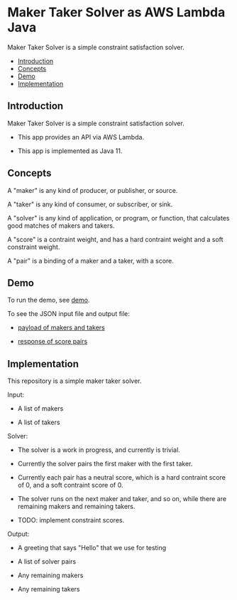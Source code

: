 # Maker Taker Solver as AWS Lambda Java

Maker Taker Solver is a simple constraint satisfaction solver.

* [Introduction](#introduction)
* [Concepts](#concepts)
* [Demo](#demo)
* [Implementation](#implementation)


## Introduction

Maker Taker Solver is a simple constraint satisfaction solver.

  * This app provides an API via AWS Lambda.

  * This app is implemented as Java 11.


## Concepts

A "maker" is any kind of producer, or publisher, or source.

A "taker" is any kind of consumer, or subscriber, or sink.

A "solver" is any kind of application, or program, or function, that calculates good matches of makers and takers.

A "score" is a contraint weight, and has a hard contraint weight and a soft constraint weight.

A "pair" is a binding of a maker and a taker, with a score.


## Demo

To run the demo, see [demo](demo).

To see the JSON input file and output file:

  * [payload of makers and takers](https://github.com/joelparkerhenderson/maker_taker_solver_as_aws_lambda_java/blob/master/demo/payload.json)

  * [response of score pairs](https://github.com/joelparkerhenderson/maker_taker_solver_as_aws_lambda_java/blob/master/demo/response.json)


## Implementation

This repository is a simple maker taker solver.

Input:

  * A list of makers
  
  * A list of takers

Solver:

  * The solver is a work in progress, and currently is trivial.

  * Currently the solver pairs the first maker with the first taker.

  * Currently each pair has a neutral score, which is a hard contraint score of 0, and a soft contraint score of 0.

  * The solver runs on the next maker and taker, and so on, while there are remaining makers and remaining takers.

  * TODO: implement constraint scores.

Output:

  * A greeting that says "Hello" that we use for testing

  * A list of solver pairs
  
  * Any remaining makers
  
  * Any remaining takers
